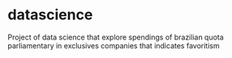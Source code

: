 # datascience
Project of data science that explore spendings of brazilian quota parliamentary in exclusives companies that indicates favoritism
